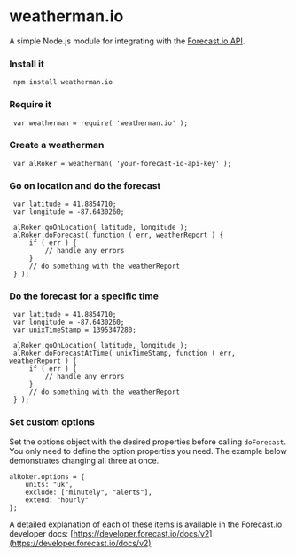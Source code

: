 weatherman.io
===============

A simple Node.js module for integrating with the [Forecast.io API](https://developer.forecast.io/).

### Install it

```
 npm install weatherman.io
```

### Require it
```
 var weatherman = require( 'weatherman.io' );
```

### Create a weatherman

```
 var alRoker = weatherman( 'your-forecast-io-api-key' );
```

### Go on location and do the forecast

```
 var latitude = 41.8854710;
 var longitude = -87.6430260;

 alRoker.goOnLocation( latitude, longitude );
 alRoker.doForecast( function ( err, weatherReport ) {
     if ( err ) {
         // handle any errors
     }
     // do something with the weatherReport
 } );
```

### Do the forecast for a specific time

```
 var latitude = 41.8854710;
 var longitude = -87.6430260;
 var unixTimeStamp = 1395347280;

 alRoker.goOnLocation( latitude, longitude );
 alRoker.doForecastAtTime( unixTimeStamp, function ( err, weatherReport ) {
     if ( err ) {
         // handle any errors
     }
     // do something with the weatherReport
 } );
```

### Set custom options

Set the options object with the desired properties before calling `doForecast`. You only need to define the option properties you need. The example below demonstrates changing all three at once.

```
alRoker.options = {
    units: "uk",
    exclude: ["minutely", "alerts"],
    extend: "hourly"
};
```

A detailed explanation of each of these items is available in the Forecast.io developer docs: [https://developer.forecast.io/docs/v2](https://developer.forecast.io/docs/v2)
